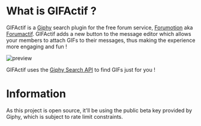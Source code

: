 # What is GIFActif ?

GIFActif is a [Giphy](http://giphy.com/) search plugin for the free forum service, [Forumotion](http://www.forumotion.com/) aka [Forumactif](http://www.forumactif.com/). GIFActif adds a new button to the message editor which allows your members to attach GIFs to their messages, thus making the experience more engaging and fun !

![preview](http://i.imgur.com/2DO0i76.gif)

GIFActif uses the [Giphy Search API](https://github.com/Giphy/GiphyAPI#search-endpoint) to find GIFs just for you ! 

# Information
As this project is open source, it'll be using the public beta key provided by Giphy, which is subject to rate limit constraints.
